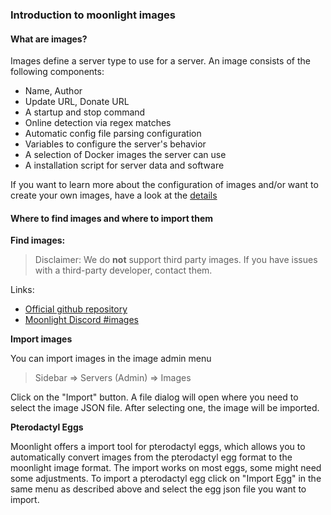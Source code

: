 ### Introduction to moonlight images

#### What are images?

Images define a server type to use for a server. An image consists of the following components:

- Name, Author
- Update URL, Donate URL
- A startup and stop command
- Online detection via regex matches
- Automatic config file parsing configuration
- Variables to configure the server's behavior
- A selection of Docker images the server can use
- A installation script for server data and software

If you want to learn more about the configuration of images and/or want to create your own images, have a look at the [details](/moonlight/images/details)

#### Where to find images and where to import them

**Find images:**

> Disclaimer: We do **not** support third party images. If you have issues with a third-party developer, contact them.

Links:
- [Official github repository](https://github.com/Moonlight-Panel/Images)
- [Moonlight Discord #images](https://discord.gg/TJaspT7A8p)

**Import images**

You can import images in the image admin menu

> Sidebar => Servers (Admin) => Images

Click on the "Import" button. A file dialog will open where you need to select the image JSON file. After selecting one, the image will be imported.

**Pterodactyl Eggs**

Moonlight offers a import tool for pterodactyl eggs, which allows you to automatically convert images from the pterodactyl egg format to the moonlight image format. The import works on most eggs, some might need some adjustments. To import a pterodactyl egg click on "Import Egg" in the same menu as described above and select the egg json file you want to import.